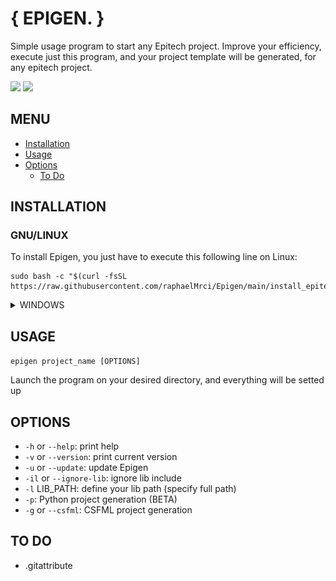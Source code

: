 # { EPIGEN. }

Simple usage program to start any Epitech project.
Improve your efficiency, execute just this program, and your project template will be generated, for any epitech project.

![](assets/epige_preview.gif)
![](assets/epige_preview_csfml.gif)

## MENU

-   [Installation](#installation)
-   [Usage](#usage)
-   [Options](#options)
    -   [To Do](#to-do)

## INSTALLATION

### GNU/LINUX

To install Epigen, you just have to execute this following line on Linux:

```
sudo bash -c "$(curl -fsSL https://raw.githubusercontent.com/raphaelMrci/Epigen/main/install_epitech_gen.sh)"
```

<details>
  <summary>WINDOWS</summary>

### WINDOWS

To install EPIGEN on your Windows computer, you must follow those steps:

-   Download Epigen project zipped folder [(download here)](https://github.com/raphaelMrci/Epigen/archive/refs/heads/main.zip)
-   Unzip it where you want (I suggest you to put it on your Program Files, but you are free on this point)
-   Add the program directory to the PATH: - Press Win button, and type `envir...`. Windows must suggest you something like `edit the system environment variables`. Open it.

![](assets/win_env.PNG)

-   Click on `Environment variables`.

![](assets/win_properties.PNG)

-   You will see a window with your user variables. Under this field, click on `Path` variable.

![](assets/win_env_vars.PNG)

-   A list will appear. Click on a blank field, and write your Epigen folder path.

![](assets/win_path.PNG)

<details>
    <summary>For clean installation (optional)</summary>
The Windows installation is not perfect. Some files are useless, so you can remove them.

-   .github
-   .git
-   assets
-   epitech_gen.sh
-   install_epitech_gen.sh
-   READEME.md
-   uninstaller.sh
</details>
Congratulations, you can now use Epigen on your Windows device !
</details>

## USAGE

`epigen project_name [OPTIONS]`

Launch the program on your desired directory, and everything will be setted up

## OPTIONS

-   `-h` or `--help`: print help
-   `-v` or `--version`: print current version
-   `-u` or `--update`: update Epigen
-   `-il` or `--ignore-lib`: ignore lib include
-   `-l` LIB_PATH: define your lib path (specify full path)
-   `-p`: Python project generation (BETA)
-   `-g` or `--csfml`: CSFML project generation

## TO DO

-   .gitattribute
